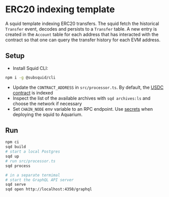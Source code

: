 # ERC20 indexing template

A squid template indexing ERC20 transfers. The squid fetch the historical `Transfer` event, decodes and persists to a `Transfer` table. A new entry is created in the `Account` table for each address that has interacted with the contract so that one can query the transfer history for each EVM address.

## Setup

- Install Squid CLI:

```bash
npm i -g @subsquid/cli
```

- Update the `CONTRACT_ADDRESS` in `src/processor.ts`. By default, the [USDC contract](https://etherscan.io/token/0xa0b86991c6218b36c1d19d4a2e9eb0ce3606eb48) is indexed
- Inspect the list of the available archives with `sqd archives:ls` and choose the network if necessary
- Set `CHAIN_NODE` env variable to an RPC endpoint. Use [secrets](https://docs.subsquid.io/deploy-squid/env-variables/#secrets) when deploying the squid to Aquarium.

## Run

```bash
npm ci
sqd build
# start a local Postgres
sqd up
# run src/processor.ts
sqd process

# in a separate termimal
# start the GraphQL API server
sqd serve
sqd open http://localhost:4350/graphql
```